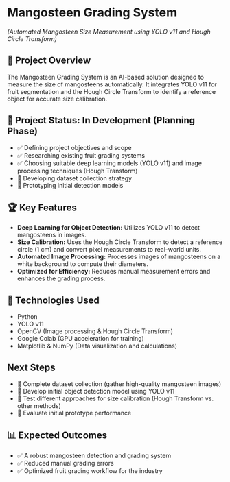 #  Mangosteen Grading System
_(Automated Mangosteen Size Measurement using YOLO v11 and Hough Circle Transform)_

## 📌 Project Overview
The Mangosteen Grading System is an AI-based solution designed to measure the size of mangosteens automatically. It integrates YOLO v11 for fruit segmentation and the Hough Circle Transform to identify a reference object for accurate size calibration.

## 📅 Project Status: In Development (Planning Phase)
- ✅ Defining project objectives and scope
- ✅ Researching existing fruit grading systems
- ✅ Choosing suitable deep learning models (YOLO v11) and image processing techniques (Hough Transform)
- 🔄 Developing dataset collection strategy
- 🔄 Prototyping initial detection models

## 🏆 Key Features
- **Deep Learning for Object Detection:** Utilizes YOLO v11 to detect mangosteens in images.
- **Size Calibration:** Uses the Hough Circle Transform to detect a reference circle (1 cm) and convert pixel measurements to real-world units.
- **Automated Image Processing:** Processes images of mangosteens on a white background to compute their diameters.
- **Optimized for Efficiency:** Reduces manual measurement errors and enhances the grading process.

## 🔧 Technologies Used
- Python
- YOLO v11
- OpenCV (Image processing & Hough Circle Transform)
- Google Colab (GPU acceleration for training)
- Matplotlib & NumPy (Data visualization and calculations)

## Next Steps
- 🔹 Complete dataset collection (gather high-quality mangosteen images)
- 🔹 Develop initial object detection model using YOLO v11
- 🔹 Test different approaches for size calibration (Hough Transform vs. other methods)
- 🔹 Evaluate initial prototype performance

## 📊 Expected Outcomes
- ✅ A robust mangosteen detection and grading system
- ✅ Reduced manual grading errors
- ✅ Optimized fruit grading workflow for the industry
